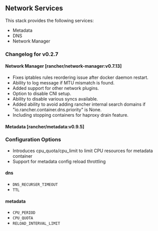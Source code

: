 ## Network Services

This stack provides the following services:

* Metadata
* DNS
* Network Manager

### Changelog for v0.2.7

#### Network Manager [rancher/network-manager:v0.7.13]
* Fixes iptables rules reordering issue after docker daemon restart.
* Ability to log message if MTU mismatch is found.
* Added support for other network plugins.
* Option to disable CNI setup.
* Ability to disable various syncs available.
* Added ability to avoid adding rancher internal search domains if "io.rancher.container.dns.priority" is None.
* Including stopping containers for haproxy drain feature.

#### Metadata [rancher/metadata:v0.9.5]

### Configuration Options
* Introduces cpu_quota/cpu_limit to limit CPU resources for metadata container
* Support for metadata config reload throttling

#### dns

* `DNS_RECURSER_TIMEOUT`
* `TTL`

#### metadata

* `CPU_PERIOD`
* `CPU_QUOTA`
* `RELOAD_INTERVAL_LIMIT`
